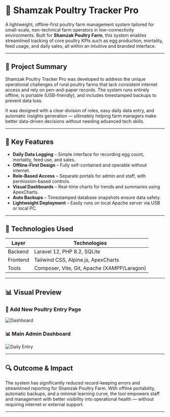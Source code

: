 # 🐔 Shamzak Poultry Tracker Pro

A lightweight, offline-first poultry farm management system tailored for small-scale, non-technical farm operators in low-connectivity environments. Built for **Shamzak Poultry Farm**, this system enables streamlined tracking of core poultry KPIs such as egg production, mortality, feed usage, and daily sales, all within an intuitive and branded interface.

---

## 📌 Project Summary

Shamzak Poultry Tracker Pro was developed to address the unique operational challenges of rural poultry farms that lack consistent internet access and rely on pen-and-paper records. The system runs entirely offline, is portable (USB-friendly), and includes timestamped backups to prevent data loss. 

It was designed with a clear division of roles, easy daily data entry, and automatic insights generation — ultimately helping farm managers make better data-driven decisions without needing advanced tech skills.

---

## 🧠 Key Features

- **Daily Data Logging** – Simple interface for recording egg count, mortality, feed use, and sales.
- **Offline-First Design** – Fully self-contained and operable without internet.
- **Role-Based Access** – Separate portals for admin and staff, with permission-based controls.
- **Visual Dashboards** – Real-time charts for trends and summaries using ApexCharts.
- **Auto Backups** – Timestamped database snapshots ensure data safety.
- **Lightweight Deployment** – Easily runs on local Apache server via USB or local PC.

---

## 🧪 Technologies Used

| Layer | Technologies |
|-------|--------------|
| Backend | Laravel 12, PHP 8.2, SQLite |
| Frontend | Tailwind CSS, Alpine.js, ApexCharts |
| Tools | Composer, Vite, Git, Apache (XAMPP/Laragon) |

---

## 📊 Visual Preview


### 🐣 Add New Poultry Entry Page  
![Dashboard](https://github.com/user-attachments/assets/f71518cd-71b0-416e-aa82-7f3ebbb0b455)

### 📊 Main Admin Dashboard 
![Daily Entry](https://github.com/user-attachments/assets/de52f56e-e6ad-4801-8982-8e82f44015fa)


---

## 🔍 Outcome & Impact

The system has significantly reduced record-keeping errors and streamlined reporting for Shamzak Poultry Farm. With offline portability, automatic backups, and a minimal learning curve, the tool empowers staff and management with better visibility into operational health — without requiring internet or external support.

---





